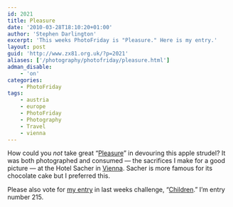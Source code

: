 ```yaml
---
id: 2021
title: Pleasure
date: '2010-03-28T18:10:20+01:00'
author: 'Stephen Darlington'
excerpt: 'This weeks PhotoFriday is "Pleasure." Here is my entry.'
layout: post
guid: 'http://www.zx81.org.uk/?p=2021'
aliases: ['/photography/photofriday/pleasure.html']
adman_disable:
    - 'on'
categories:
    - PhotoFriday
tags:
    - austria
    - europe
    - PhotoFriday
    - Photography
    - Travel
    - vienna
---
```


How could you *not* take great “[Pleasure](http://www.photofriday.com/archives/challenge/000967.php)” in devouring this apple strudel? It was both photographed and consumed — the sacrifices I make for a good picture — at the Hotel Sacher in [Vienna](/travel/vienna-austria.html). Sacher is more famous for its chocolate cake but I preferred this.

Please also vote for [my entry](/photography/photofriday/children.html) in last weeks challenge, “[Children](http://www.photofriday.com/linkviewer.php?id=965).” I’m entry number 215.